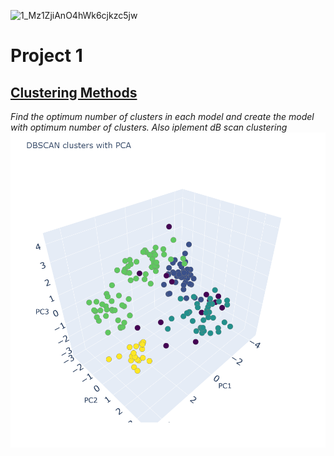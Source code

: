 ![1_Mz1ZjiAnO4hWk6cjkzc5jw](https://user-images.githubusercontent.com/113236505/203913324-082b12da-6717-4ba4-aa45-63469452b6dd.jpeg)
# Project 1
## [ Clustering Methods](https://github.com/reshmasbabu/Assignment-case-study_ReshmaSbabu/blob/a110b942032e9cb3eade10f6f86852bfa1a94c18/Reshma%20S%20Babu%20Assign%20Clustering.ipynb)
*Find the optimum number of clusters in each model and create the model with optimum number of clusters. Also iplement dB scan clustering*
![DB scan graph](https://github.com/reshmasbabu/Reshma-Suresh-Babu-Porfolio/blob/e1d8e27e4c30105436d5279355a30f4dc3f45eff/images/DB%20scan%20graph.png)

